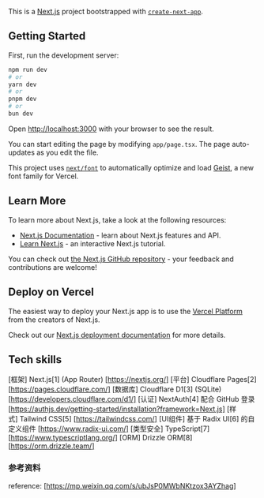 This is a [Next.js](https://nextjs.org) project bootstrapped with [`create-next-app`](https://nextjs.org/docs/app/api-reference/cli/create-next-app).

## Getting Started

First, run the development server:

```bash
npm run dev
# or
yarn dev
# or
pnpm dev
# or
bun dev
```

Open [http://localhost:3000](http://localhost:3000) with your browser to see the result.

You can start editing the page by modifying `app/page.tsx`. The page auto-updates as you edit the file.

This project uses [`next/font`](https://nextjs.org/docs/app/building-your-application/optimizing/fonts) to automatically optimize and load [Geist](https://vercel.com/font), a new font family for Vercel.

## Learn More

To learn more about Next.js, take a look at the following resources:

- [Next.js Documentation](https://nextjs.org/docs) - learn about Next.js features and API.
- [Learn Next.js](https://nextjs.org/learn) - an interactive Next.js tutorial.

You can check out [the Next.js GitHub repository](https://github.com/vercel/next.js) - your feedback and contributions are welcome!

## Deploy on Vercel

The easiest way to deploy your Next.js app is to use the [Vercel Platform](https://vercel.com/new?utm_medium=default-template&filter=next.js&utm_source=create-next-app&utm_campaign=create-next-app-readme) from the creators of Next.js.

Check out our [Next.js deployment documentation](https://nextjs.org/docs/app/building-your-application/deploying) for more details.

## Tech skills
[框架] Next.js[1] (App Router) [https://nextjs.org/]
[平台] Cloudflare Pages[2] [https://pages.cloudflare.com/]
[数据库] Cloudflare D1[3] (SQLite) [https://developers.cloudflare.com/d1/]
[认证] NextAuth[4] 配合 GitHub 登录 [https://authjs.dev/getting-started/installation?framework=Next.js]
[样式] Tailwind CSS[5] [https://tailwindcss.com/]
[UI组件] 基于 Radix UI[6] 的自定义组件 [https://www.radix-ui.com/]
[类型安全] TypeScript[7] [https://www.typescriptlang.org/]
[ORM] Drizzle ORM[8] [https://orm.drizzle.team/]

### 参考资料
reference: [https://mp.weixin.qq.com/s/ubJsP0MWbNKtzox3AYZhag]
